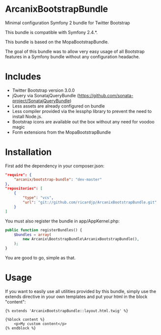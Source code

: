 ArcanixBootstrapBundle
======================

Minimal configuration Symfony 2 bundle for Twitter Bootstrap

This bundle is compatible with Symfony 2.4.*.

This bundle is based on the MopaBootstrapBundle.

The goal of this bundle was to allow very easy usage of all Bootstrap features in a Symfony bundle without any configuration headache.


# Includes
* Twitter Bootstrap version 3.0.0
* jQuery via SonatajQueryBundle (https://github.com/sonata-project/SonatajQueryBundle)
* Less assets are already configured on bundle
* Less compiler provided via the lessphp library to prevent the need to install Node.js.
* Bootstrap icons are available out the box without any need for voodoo magic
* Form extensions from the MopaBootstrapBundle

# Installation

First add the dependency in your composer.json:
```json
"require": {
    "arcanix/bootstrap-bundle": "dev-master"
},
"repositories": [
    {
        "type": "vcs",
        "url": "git://github.com/ricardjp/ArcanixBootstrapBundle.git"
    }
]
```

You must also register the bundle in app/AppKernel.php:
```php
public function registerBundles() {
    $bundles = array(
        new Arcanix\BootstrapBundle\ArcanixBootstrapBundle(),
    );
}
```

You are good to go, simple as that.

# Usage

If you want to easily use all utilities provided by this bundle, simply use the extends directive in your own templates and put your html in the block "content":

```
{% extends 'ArcanixBootstrapBundle::layout.html.twig' %}

{%block content %}
	<p>My custom content</p>
{% endblock %}

